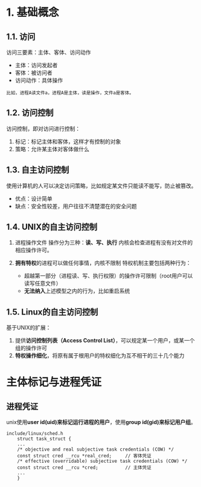 # 1. 基础概念
## 1.1. 访问
访问三要素：主体、客体、访问动作

* 主体：访问发起者
* 客体：被访问者
* 访问动作：具体操作

`比如，进程A读文件a，进程A是主体，读是操作，文件a是客体。`

## 1.2. 访问控制
访问控制，即对访问进行控制：
1. 标记：标记主体和客体，这样才有控制的对象
2. 策略：允许某主体对客体做什么

## 1.3. 自主访问控制
使用计算机的人可以决定访问策略，比如规定某文件只能读不能写，防止被篡改。

* 优点：设计简单
* 缺点：安全性较差，用户往往不清楚潜在的安全问题

## 1.4. UNIX的自主访问控制
1. 进程操作文件
    操作分为三种：**读、写、执行**
    内核会检查进程有没有对文件的相应操作许可。

2. **拥有特权**的进程可以做任何事情，内核不限制
    特权机制主要包括两种行为：
    * 超越第一部分（进程读、写、执行权限）的操作许可限制（root用户可以读写任意文件）
    * **无法纳入**上述模型之内的行为，比如重启系统

## 1.5. Linux的自主访问控制
基于UNIX的扩展：
1. 提供**访问控制列表（Access Control List）**，可以规定某一个用户，或某一个组的操作许可
2. **特权操作细化**，将原有属于根用户的特权细化为互不相干的三十几个能力

# 主体标记与进程凭证
## 进程凭证
unix使用**user id(uid)**来标记运行进程的**用户**，使用**group id(gid)**来标记**用户组**。

```
include/linux/sched.h
    struct task_struct {
    ...
    /* objective and real subjective task credentials (COW) */
    const struct cred __rcu *real_cred;     // 客体凭证
    /* effective (overridable) subjective task credentials (COW) */
    const struct cred __rcu *cred;          // 主体凭证
    ...
    }
```